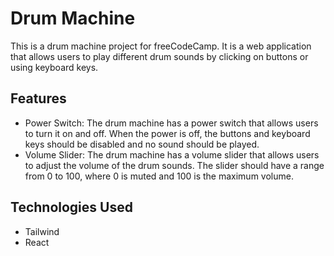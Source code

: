 # Drum Machine

This is a drum machine project for freeCodeCamp. It is a web application that allows users to play different drum sounds by clicking on buttons or using keyboard keys.

## Features

- Power Switch: The drum machine has a power switch that allows users to turn it on and off. When the power is off, the buttons and keyboard keys should be disabled and no sound should be played.
- Volume Slider: The drum machine has a volume slider that allows users to adjust the volume of the drum sounds. The slider should have a range from 0 to 100, where 0 is muted and 100 is the maximum volume.

## Technologies Used

- Tailwind
- React
